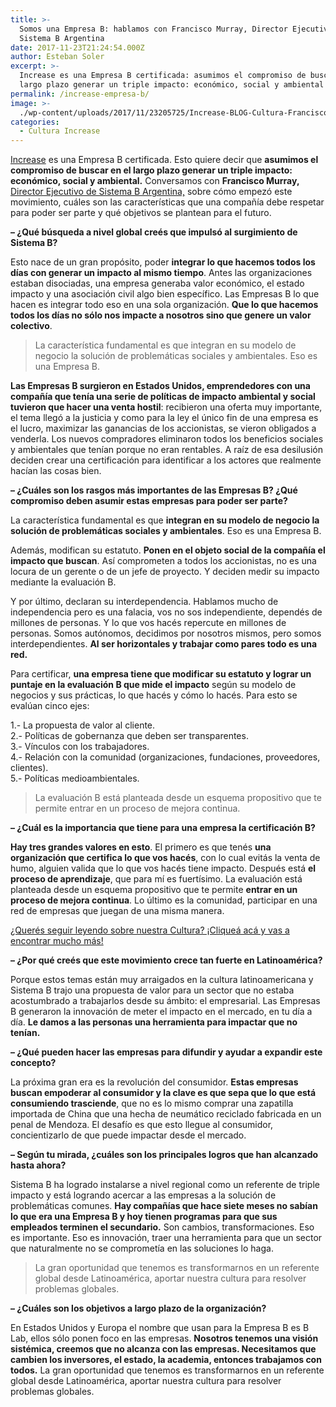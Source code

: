 ```yaml
---
title: >-
  Somos una Empresa B: hablamos con Francisco Murray, Director Ejecutivo de
  Sistema B Argentina
date: 2017-11-23T21:24:54.000Z
author: Esteban Soler
excerpt: >-
  Increase es una Empresa B certificada: asumimos el compromiso de buscar en el
  largo plazo generar un triple impacto: económico, social y ambiental
permalink: /increase-empresa-b/
image: >-
  ./wp-content/uploads/2017/11/23205725/Increase-BLOG-Cultura-Francisco-Murray-01.jpg
categories:
  - Cultura Increase
---
```

<a href="http://bit.ly/Increase-Blog" target="_blank" rel="noopener">Increase</a> es una Empresa B certificada. Esto quiere decir que **asumimos el compromiso de buscar en el largo plazo generar un triple impacto: económico, social y ambiental.** Conversamos con **Francisco Murray,** <a href="http://sistemab.org/argentina/" target="_blank" rel="noopener">Director Ejecutivo de Sistema B Argentina,</a> sobre cómo empezó este movimiento, cuáles son las características que una compañía debe respetar para poder ser parte y qué objetivos se plantean para el futuro.

**&#8211; ¿Qué búsqueda a nivel global creés que impulsó al surgimiento de Sistema B?**

Esto nace de un gran propósito, poder **integrar lo que hacemos todos los días con generar un impacto al mismo tiempo**. Antes las organizaciones estaban disociadas, una empresa generaba valor económico, el estado impacto y una asociación civil algo bien específico. Las Empresas B lo que hacen es integrar todo eso en una sola organización. **Que lo que hacemos todos los días no sólo nos impacte a nosotros sino que genere un valor colectivo**.

> La característica fundamental es que integran en su modelo de negocio la solución de problemáticas sociales y ambientales. Eso es una Empresa B.

**Las Empresas B surgieron en Estados Unidos, emprendedores con una compañía que tenía una serie de políticas de impacto ambiental y social tuvieron que hacer una venta hostil**: recibieron una oferta muy importante, el tema llegó a la justicia y como para la ley el único fin de una empresa es el lucro, maximizar las ganancias de los accionistas, se vieron obligados a venderla. Los nuevos compradores eliminaron todos los beneficios sociales y ambientales que tenían porque no eran rentables. A raíz de esa desilusión deciden crear una certificación para identificar a los actores que realmente hacían las cosas bien.

**&#8211; ¿Cuáles son los rasgos más importantes de las Empresas B? ¿Qué compromiso deben asumir estas empresas para poder ser parte?**

La característica fundamental es que **integran en su modelo de negocio la solución de problemáticas sociales y ambientales**. Eso es una Empresa B.

Además, modifican su estatuto. **Ponen en el objeto social de la compañía el impacto que buscan**. Así comprometen a todos los accionistas, no es una locura de un gerente o de un jefe de proyecto. Y deciden medir su impacto mediante la evaluación B.

Y por último, declaran su interdependencia. Hablamos mucho de independencia pero es una falacia, vos no sos independiente, dependés de millones de personas. Y lo que vos hacés repercute en millones de personas. Somos autónomos, decidimos por nosotros mismos, pero somos interdependientes. **Al ser horizontales y trabajar como pares todo es una red.**

Para certificar, **una empresa tiene que modificar su estatuto y lograr un puntaje en la evaluación B que mide el impacto** según su modelo de negocios y sus prácticas, lo que hacés y cómo lo hacés. Para esto se evalúan cinco ejes:

1.- La propuesta de valor al cliente.  
2.- Políticas de gobernanza que deben ser transparentes.  
3.- Vínculos con los trabajadores.  
4.- Relación con la comunidad (organizaciones, fundaciones, proveedores, clientes).  
5.- Políticas medioambientales.

> La evaluación B está planteada desde un esquema propositivo que te permite entrar en un proceso de mejora continua.

**&#8211; ¿Cuál es la importancia que tiene para una empresa la certificación B?**

**Hay tres grandes valores en esto**. El primero es que tenés **una organización que certifica lo que vos hacés**, con lo cual evitás la venta de humo, alguien valida que lo que vos hacés tiene impacto. Después está **el proceso de aprendizaje**, que para mí es fuertísimo. La evaluación está planteada desde un esquema propositivo que te permite **entrar en un proceso de mejora continua**. Lo último es la comunidad, participar en una red de empresas que juegan de una misma manera.

<a href="https://increasecard.com/category/cultura-increase/" target="_blank" rel="noopener">¿Querés seguir leyendo sobre nuestra Cultura? ¡Cliqueá acá y vas a encontrar mucho más!</a>

**&#8211; ¿Por qué creés que este movimiento crece tan fuerte en Latinoamérica?**

Porque estos temas están muy arraigados en la cultura latinoamericana y Sistema B trajo una propuesta de valor para un sector que no estaba acostumbrado a trabajarlos desde su ámbito: el empresarial. Las Empresas B generaron la innovación de meter el impacto en el mercado, en tu día a día. **Le damos a las personas una herramienta para impactar que no tenían.**

**&#8211; ¿Qué pueden hacer las empresas para difundir y ayudar a expandir este concepto?**

La próxima gran era es la revolución del consumidor. **Estas empresas buscan empoderar al consumidor y la clave es que sepa que lo que está consumiendo trasciende**, que no es lo mismo comprar una zapatilla importada de China que una hecha de neumático reciclado fabricada en un penal de Mendoza. El desafío es que esto llegue al consumidor, concientizarlo de que puede impactar desde el mercado.

**&#8211; Según tu mirada, ¿cuáles son los principales logros que han alcanzado hasta ahora?**

Sistema B ha logrado instalarse a nivel regional como un referente de triple impacto y está logrando acercar a las empresas a la solución de problemáticas comunes. **Hay compañías que hace siete meses no sabían lo que era una Empresa B y hoy tienen programas para que sus empleados terminen el secundario.** Son cambios, transformaciones. Eso es importante. Eso es innovación, traer una herramienta para que un sector que naturalmente no se comprometía en las soluciones lo haga.

> La gran oportunidad que tenemos es transformarnos en un referente global desde Latinoamérica, aportar nuestra cultura para resolver problemas globales.

**&#8211; ¿Cuáles son los objetivos a largo plazo de la organización?**

En Estados Unidos y Europa el nombre que usan para la Empresa B es B Lab, ellos sólo ponen foco en las empresas. **Nosotros tenemos una visión sistémica, creemos que no alcanza con las empresas. Necesitamos que cambien los inversores, el estado, la academia, entonces trabajamos con todos.** La gran oportunidad que tenemos es transformarnos en un referente global desde Latinoamérica, aportar nuestra cultura para resolver problemas globales.
